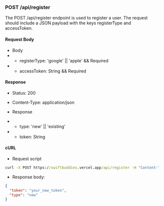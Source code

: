 ### POST /api/register

The POST /api/register endpoint is used to register a user. The request should include a JSON payload with the keys registerType and accessToken.

#### Request Body

- Body
- - registerType: 'google' || 'apple' && Required
- - accessToken: String && Required

#### Response

- Status: 200
    
- Content-Type: application/json
    
- Response
- - type: 'new' || 'existing'
- - token: String


#### cURL

- Request script
```cmd
curl -X POST https://swiftbuddies.vercel.app/api/register -H "Content-Type: application/json" -d '{"registerType": "google", "accessToken": "your_access_token_here"}' -s | jq .  
```

- Response body:
```json
{
  "token": "your_new_token",
  "type": "new"
}
```